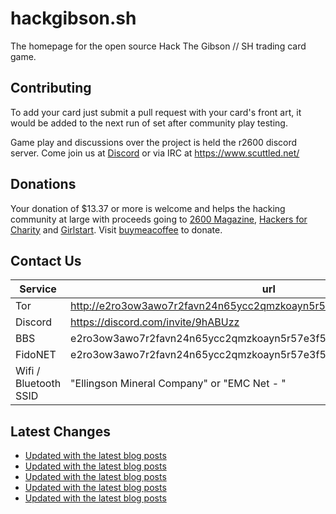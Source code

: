 # hackgibson.sh
The homepage for the open source Hack The Gibson // SH trading card game.


## Contributing

To add your card just submit a pull request with your card's front art, it would be added to the next run of set after community play testing.

Game play and discussions over the project is held the r2600 discord server. Come join us at [Discord](https://discord.com/invite/9hABUzz) or via IRC at https://www.scuttled.net/


## Donations

Your donation of $13.37 or more is welcome and helps the hacking community at large with proceeds going to [2600 Magazine](https://2600.com/), [Hackers for Charity](https://hackersforcharity.org) and [Girlstart](https://girlstart.org).  Visit [buymeacoffee](https://www.buymeacoffee.com/hackgibson.sh) to donate.


## Contact Us

Service | url
-|-
Tor | http://e2ro3ow3awo7r2favn24n65ycc2qmzkoayn5r57e3f56nvjwdcgg32ad.onion
Discord | https://discord.com/invite/9hABUzz
BBS | e2ro3ow3awo7r2favn24n65ycc2qmzkoayn5r57e3f56nvjwdcgg32ad.onion:23
FidoNET | e2ro3ow3awo7r2favn24n65ycc2qmzkoayn5r57e3f56nvjwdcgg32ad.onion:24554
Wifi / Bluetooth SSID | "Ellingson Mineral Company" or "EMC Net - <fidonet address>"

## Latest Changes
<!-- BLOG-POST-LIST:START -->
- [Updated with the latest blog posts](https://github.com/DFW2600/hackgibson.sh/commit/8dbeb42dd7cb2b4139c32ec1043131c19b956fb9)
- [Updated with the latest blog posts](https://github.com/DFW2600/hackgibson.sh/commit/a10a17e46a803fe3e80d62df6da50fd51db9f167)
- [Updated with the latest blog posts](https://github.com/DFW2600/hackgibson.sh/commit/4dba6490356983d0e9c114bb3f6275ac26e38b8d)
- [Updated with the latest blog posts](https://github.com/DFW2600/hackgibson.sh/commit/b3b73fd2be606fcb8feee5984281272d647c0c38)
- [Updated with the latest blog posts](https://github.com/DFW2600/hackgibson.sh/commit/a70e2c15e03bb707234176ec1b9bdefd7a74526a)
<!-- BLOG-POST-LIST:END -->
